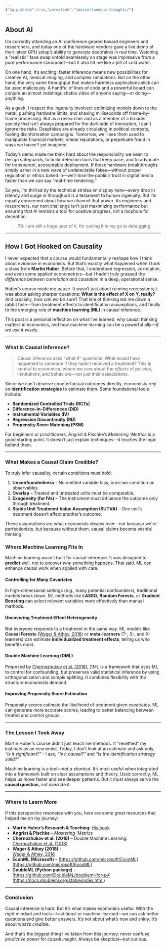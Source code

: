 ```yaml
---
{"dg-publish":true,"permalink":"/miscellaneous-thoughts/"}
---
```


## About AI 

I’m currently attending an AI conference geared toward engineers and researchers, and today one of the hardware vendors gave a live demo of their latest GPU setup’s ability to generate deepfakes in real time. Watching a “realistic” face swap unfold seamlessly on stage was impressive from a pure performance standpoint—but it also hit me like a jolt of cold water.

On one hand, it’s exciting: faster inference means new possibilities for creative AI, medical imaging, and complex simulations. But on the other hand, the very same throughput that makes harmless applications slick can be used maliciously. A handful of lines of code and a powerful board can conjure an almost indistinguishable video of anyone saying—or doing—anything.

As a geek, I respect the ingenuity involved: optimizing models down to the metal, pushing hardware limits, and shaving milliseconds off frame-by-frame processing. But as a researcher and as a member of a broader society that isn’t always prepared for the dark side of innovation, I can’t ignore the risks. Deepfakes are already circulating in political contexts, fueling disinformation campaigns. Tomorrow, we’ll see them used to manipulate financial markets, smear reputations, or perpetuate fraud in ways we haven’t yet imagined.

Today’s demo made me think hard about the responsibility we bear: to design safeguards, to build detection tools that keep pace, and to advocate for transparent, accountable deployment. If these hardware breakthroughs simply usher in a new wave of undetectable fakes—without proper regulation or ethics baked in—we’ll lose the public’s trust in digital media faster than we can say “real-time rendering.”

So yes, I’m thrilled by the technical strides on display here—every drop in latency and surge in throughput is a testament to human ingenuity. But I’m equally concerned about how we channel that power. As engineers and researchers, our next challenge isn’t just maximizing performance but ensuring that AI remains a tool for positive progress, not a loophole for deception.

> PS: I am still a huge user of it, for coding it is my go to debugging 

--- 
## **How I Got Hooked on Causality**

I never expected that a course would fundamentally reshape how I think about evidence in economics. But that’s exactly what happened when I took a class from **Martin Huber**. Before that, I understood regression, correlation, and even some applied econometrics—but I hadn’t truly grasped the _difference between correlation and causation_ in a deep, operational sense.

Huber’s course made me pause. It wasn’t just about running regressions; it was about asking sharper questions: **What is the effect of X on Y, really?** And crucially, _how can we be sure_? That line of thinking led me down a rabbit hole—from treatment effects to identification assumptions, and finally to the emerging role of **machine learning (ML)** in causal inference.

This post is a personal reflection on what I’ve learned, why causal thinking matters in economics, and how machine learning can be a powerful ally—_if we use it wisely_.

---

### **What Is Causal Inference?**

>Causal inference asks “what if” questions: What would have happened to someone if they hadn’t received a treatment? This is central to economics, where we care about the _effects_ of policies, institutions, and behaviors—not just their associations.

Since we can't observe counterfactual outcomes directly, economists rely on **identification strategies** to estimate them. Some foundational tools include:

- **Randomized Controlled Trials (RCTs)**
- **Difference-in-Differences (DiD)**
- **Instrumental Variables (IV)**
- **Regression Discontinuity (RD)**
- **Propensity Score Matching (PSM)**

For beginners or practitioners, Angrist & Pischke’s _Mastering ‘Metrics_ is a good starting point. It doesn’t just explain techniques—it teaches the logic behind them.

---

### **What Makes a Causal Claim Credible?**

To truly infer causality, certain conditions must hold:

1. **Unconfoundedness** – No omitted variable bias, once we condition on observables.
2. **Overlap** – Treated and untreated units must be comparable.
3. **Exogeneity (for IVs)** – The instrument must influence the outcome only through treatment.
4. **Stable Unit Treatment Value Assumption (SUTVA)** – One unit's treatment doesn't affect another’s outcome.

These assumptions are what economists obsess over—not because we're perfectionists, but because without them, causal claims become wishful thinking.

### **Where Machine Learning Fits In**

Machine learning wasn’t built for causal inference. It was designed to **predict** well, not to uncover _why_ something happens. That said, ML can enhance causal work when applied with care.

#### **Controlling for Many Covariates**

In high-dimensional settings (e.g., many potential confounders), traditional models break down. ML methods like **LASSO**, **Random Forests**, or **Gradient Boosting** can select relevant variables more effectively than manual methods.

#### **Uncovering Treatment Effect Heterogeneity**

Not everyone responds to a treatment in the same way. ML models like **Causal Forests** ([Wager & Athey, 2018](https://arxiv.org/abs/1510.04342)) or **meta-learners** (T-, S-, and X-learners) can estimate **individualized treatment effects**, telling us who benefits most.

#### **Double Machine Learning (DML)**

Proposed by [Chernozhukov et al. (2018)](https://academic.oup.com/ectj/article-abstract/21/1/C1/5056401?redirectedFrom=fulltext), DML is a framework that uses ML to control for confounding, but preserves valid statistical inference by using orthogonalization and sample splitting. It combines flexibility with the structure economists demand.

#### **Improving Propensity Score Estimation**

Propensity scores estimate the likelihood of treatment given covariates. ML can generate more accurate scores, leading to better balancing between treated and control groups.

---

### **The Lesson I Took Away**

Martin Huber’s course didn’t just teach me methods. It "resettled" my instincts as an economist. Today, I don’t look at an estimate and ask only, _“Is it significant?”_—I ask, _“Is it causal?”_ and _“Is the identification strategy solid?”_

Machine learning is a tool—_not a shortcut_. It’s most useful when integrated into a framework built on clear assumptions and theory. Used correctly, ML helps us move faster and see deeper patterns. But it must always serve the **causal question**, not override it.

---

### **Where to Learn More**

If this perspective resonates with you, here are some great resources that helped me on my journey:

- **Martin Huber’s Research & Teaching**: [His book](https://mitpress.mit.edu/9780262545914/causal-analysis/ )
- **Angrist & Pischke** – _Mastering ‘Metrics_
- **Chernozhukov et al. (2018)** – Double Machine Learning:  
     [Chernozhukov et al. (2018)](https://academic.oup.com/ectj/article-abstract/21/1/C1/5056401?redirectedFrom=fulltext)
- **Wager & Athey (2018)** :  
    [Wager & Athey, 2018](https://arxiv.org/abs/1510.04342)
- **EconML (Microsoft)** – [https://github.com/microsoft/EconML](https://github.com/microsoft/EconML)
- **DoubleML (Python package)** – [https://github.com/DoubleML/doubleml-for-py](https://docs.doubleml.org/stable/index.html)

---

### **Conclusion**

Causal inference is hard. But it’s what makes economics useful. With the right mindset and tools—traditional or machine-learned—we can ask better questions and give better answers. It’s not about what’s new and shiny; it’s about what’s _credible_.

And that’s the biggest thing I’ve taken from this journey: never confuse _predictive power_ for _causal insight_. Always be skeptical—but curious.
